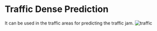 # Traffic Dense Prediction

It can be used in the traffic areas for predicting the traffic jam.
![traffic](https://user-images.githubusercontent.com/38039777/128640025-4d8868ab-bf5d-437b-b9b3-a6bdd83a388d.gif)

